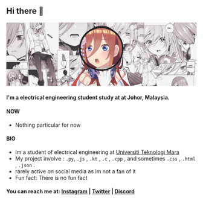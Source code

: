 ## Hi there 👋

<p align="center">
  <img src="banner.png" alt="frez banner"/>
</p>

#### I'm a electrical engineering student study at at Johor, Malaysia.

#### NOW

- Nothing particular for now

#### BIO

- Im a student of electrical engineering at [Universiti Teknologi Mara ](https://uitm.edu.my/)
- My project involve : `.py`, `.js` , `.kt` , `.c` , `.cpp` , and sometimes `.css` , `.html` , `.json` .
- rarely active on social media as im not a fan of it
- Fun fact: There is no fun fact

#### You can reach me at: [Instagram](https://www.instagram.com/frez._) | [Twitter](https://twitter.com/frezamirul) | [Discord](https://discord.gg/gSyjwfy7tc)

<!--
**edisonlee55/edisonlee55** is a ✨ _special_ ✨ repository because its `README.md` (this file) appears on your GitHub profile.

Here are some ideas to get you started:

- 🔭 I’m currently working on ...
- 🌱 I’m currently learning ...
- 👯 I’m looking to collaborate on ...
- 🤔 I’m looking for help with ...
- 💬 Ask me about ...
- 📫 How to reach me: ...
- 😄 Pronouns: ...
- ⚡ Fun fact: ...
-->

